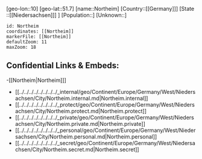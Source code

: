 ﻿---
location: [51.7,10]
mapzoom: [7,12] 
mapmarker: city 
type: City
tags:
- geo/City


SpocWebEntityId: 32960
isDeleted: false
confidential: public

---
[geo-lon::10]
[geo-lat::51.7]
[name::Northeim]
[Country::[[Germany]]]
[State ::[[Niedersachsen]]] ]
[Population::]
[Unknown::]


```leaflet
id: Northeim
coordinates: [[Northeim]]
markerFile: [[Northeim]]
defaultZoom: 11 
maxZoom: 18
```


## Confidential Links & Embeds: 
-[[Northeim|Northeim]]] 
- [[../../../../../../../../_internal/geo/Continent/Europe/Germany/West/Niedersachsen/City/Northeim.internal.md|Northeim.internal]] 
- [[../../../../../../../../_protect/geo/Continent/Europe/Germany/West/Niedersachsen/City/Northeim.protect.md|Northeim.protect]] 
- [[../../../../../../../../_private/geo/Continent/Europe/Germany/West/Niedersachsen/City/Northeim.private.md|Northeim.private]] 
- [[../../../../../../../../_personal/geo/Continent/Europe/Germany/West/Niedersachsen/City/Northeim.personal.md|Northeim.personal]] 
- [[../../../../../../../../_secret/geo/Continent/Europe/Germany/West/Niedersachsen/City/Northeim.secret.md|Northeim.secret]] 

